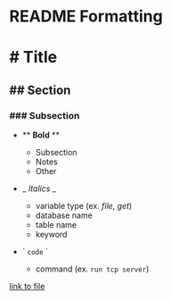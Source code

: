 # README Formatting

# # Title
## ## Section
### ### Subsection 

* ** **Bold** ** 
  * Subsection
  * Notes
  * Other

* _ _Italics_ _ 
  * variable type (ex. _file_, _get_) 
  * database name
  * table name
  * keyword
     

* \` `code` \`
  * command (ex. `run tcp server`)

[link to file](formatting.md)




